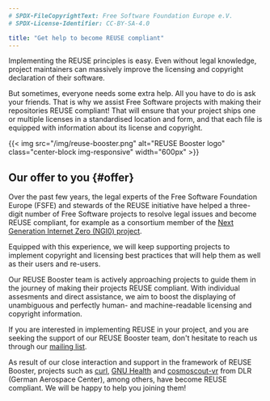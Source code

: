 ```yaml
---
# SPDX-FileCopyrightText: Free Software Foundation Europe e.V.
# SPDX-License-Identifier: CC-BY-SA-4.0

title: "Get help to become REUSE compliant"
---
```


Implementing the REUSE principles is easy. Even without legal knowledge, project
maintainers can massively improve the licensing and copyright declaration of
their software.

But sometimes, everyone needs some extra help. All you have to do is ask your
friends. That is why we assist Free Software projects with making their
repositories REUSE compliant! That will ensure that your project ships one or
multiple licenses in a standardised location and form, and that each file is
equipped with information about its license and copyright.

{{< img src="/img/reuse-booster.png" alt="REUSE Booster logo"
    class="center-block img-responsive" width="600px" >}}

## Our offer to you {#offer}

Over the past few years, the legal experts of the Free Software Foundation
Europe (FSFE) and stewards of the REUSE initiative have helped a three-digit
number of Free Software projects to resolve legal issues and become REUSE
compliant, for example as a consortium member of the [Next Generation Internet
Zero (NGI0) project](https://fsfe.org/activities/ngi/).

Equipped with this experience, we will keep supporting projects to 
implement copyright and licensing best practices that will help them as 
well as their users and re-users. 

Our REUSE Booster team is actively approaching projects to guide them 
in the journey of making their projects REUSE compliant. With 
individual assesments and direct assistance, we aim to boost the 
displaying of unambiguous and perfectly human- and machine-readable 
licensing and copyright information.

If you are interested in implementing REUSE in your project, and you are 
seeking the support of our REUSE Booster team, don't hesitate to reach us
through our [mailing list](https://lists.fsfe.org/mailman/listinfo/reuse).

As result of our close interaction and support in the framework of 
REUSE Booster, projects such as [curl](https://curl.se/), 
[GNU Health](https://gnuhealth.org/) and 
[cosmoscout-vr](https://github.com/cosmoscout/cosmoscout-vr) from DLR 
(German Aerospace Center), among others, have become REUSE compliant. 
We will be happy to help you joining them! 
